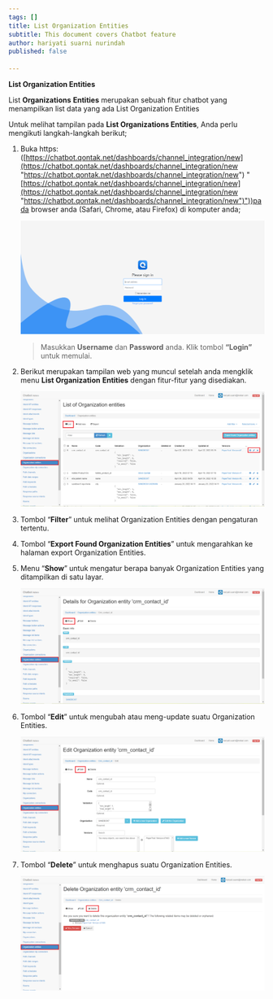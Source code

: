 ```yaml
---
tags: []
title: List Organization Entities
subtitle: This document covers Chatbot feature
author: hariyati suarni nurindah
published: false

---
```

**List Organization Entities**

List **Organizations** **Entities** merupakan sebuah fitur chatbot yang menampilkan list data yang ada List Organization Entities

Untuk melihat tampilan pada **List Organizations Entities**, Anda perlu mengikuti langkah-langkah berikut;

1. Buka https: ([https://chatbot.qontak.net/dashboards/channel_integration/new](https://chatbot.qontak.net/dashboards/channel_integration/new "https://chatbot.qontak.net/dashboards/channel_integration/new") "[https://chatbot.qontak.net/dashboards/channel_integration/new](https://chatbot.qontak.net/dashboards/channel_integration/new "https://chatbot.qontak.net/dashboards/channel_integration/new")"))pada browser anda (Safari, Chrome, atau Firefox) di komputer anda;

   ![](/uploads/channell.PNG)

   > Masukkan **Username** dan **Password** anda. Klik tombol **“Login”** untuk memulai.
2. Berikut merupakan tampilan web yang muncul setelah anda mengklik menu **List Organization** **Entities** dengan fitur-fitur yang disediakan.

   ![](/uploads/organization-entities1.PNG)
3. Tombol “**Filter**” untuk melihat Organization Entities dengan pengaturan tertentu.
4. Tombol “**Export Found Organization Entities**” untuk mengarahkan ke halaman export Organization Entities.
5. Menu “**Show**” untuk mengatur berapa banyak Organization Entities yang ditampilkan di satu layar.

   ![](/uploads/organization-entities2.PNG)
6. Tombol “**Edit**” untuk mengubah atau meng-update suatu Organization Entities.

   ![](/uploads/organization-entities3.PNG)
7. Tombol “**Delete**” untuk menghapus suatu Organization Entities.

   ![](/uploads/organization-entities4.PNG)